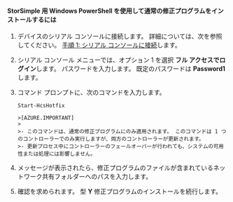 <!--author=SharS last changed: 9/17/15-->

#### StorSimple 用 Windows PowerShell を使用して通常の修正プログラムをインストールするには

1. デバイスのシリアル コンソールに接続します。 詳細については、次を参照してください。 [手順 1: シリアル コンソールに接続](storsimple-update-device.md#step1)します。

2. シリアル コンソール メニューでは、オプション 1 を選択 **フル アクセスでログイン**します。 パスワードを入力します。 既定のパスワードは **Password1**します。

3. コマンド プロンプトに、次のコマンドを入力します。

    `Start-HcsHotfix`

       >[AZURE.IMPORTANT]
       >
       >- このコマンドは、通常の修正プログラムにのみ適用されます。 このコマンドは 1 つのコントローラーでのみ実行しますが、両方のコントローラーが更新されます。
       >- 更新プロセス中にコントローラーのフェールオーバーが行われても、システムの可用性または処理には影響しません。

4. メッセージが表示されたら、修正プログラムのファイルが含まれているネットワーク共有フォルダーへのパスを入力します。

5. 確認を求められます。 型 **Y** 修正プログラムのインストールを続行します。


